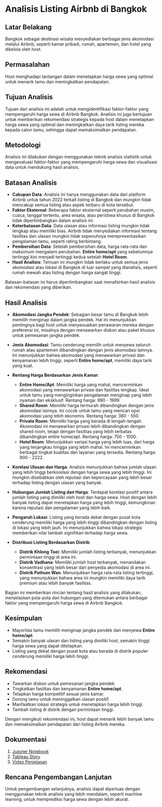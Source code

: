 # Analisis Listing Airbnb di Bangkok

## Latar Belakang

Bangkok sebagai destinasi wisata menyediakan berbagai jenis akomodasi melalui Airbnb, seperti kamar pribadi, rumah, apartemen, dan hotel yang dikelola oleh host.

## Permasalahan

Host menghadapi tantangan dalam menetapkan harga sewa yang optimal untuk menarik tamu dan meningkatkan pendapatan.

## Tujuan Analisis

Tujuan dari analisis ini adalah untuk mengidentifikasi faktor-faktor yang mempengaruhi harga sewa di Airbnb Bangkok. Analisis ini juga bertujuan untuk memberikan rekomendasi strategis kepada host dalam menetapkan harga sewa yang optimal dan meningkatkan daya tarik listing mereka kepada calon tamu, sehingga dapat memaksimalkan pendapatan.

## Metodologi

Analisis ini dilakukan dengan menggunakan teknik analisis statistik untuk mengevaluasi faktor-faktor yang mempengaruhi harga sewa dan visualisasi data untuk mendukung hasil analisis.

## Batasan Analisis
- **Cakupan Data**: Analisis ini hanya menggunakan data dari platform Airbnb untuk tahun 2022 terkait listing di Bangkok dan mungkin tidak mencakup semua listing atau aspek terbaru di kota tersebut.
- **Faktor Eksternal**: Beberapa faktor eksternal seperti perubahan musim, cuaca, tanggal tertentu, area wisata, atau peristiwa khusus di Bangkok tidak dipertimbangkan dalam analisis ini.
- **Keterbatasan Data**: Data ulasan atau informasi listing mungkin tidak lengkap atau memiliki bias. Airbnb tidak menyediakan informasi tentang fasilitas dan ulasan mungkin tidak sepenuhnya merepresentasikan pengalaman tamu, seperti rating berbintang.
- **Pembersihan Data**: Setelah pembersihan data, harga rata-rata dan maksimum mengalami perubahan. **Entire home/apt** yang sebelumnya tertinggi kini menjadi tertinggi kedua setelah **Hotel Room**.
- **Hasil Analisis**: Temuan ini mungkin tidak berlaku untuk semua jenis akomodasi atau lokasi di Bangkok di luar sampel yang dianalisis, seperti rumah mewah atau listing dengan harga sangat tinggi.

Batasan-batasan ini harus dipertimbangkan saat menafsirkan hasil analisis dan rekomendasi yang diberikan.


## Hasil Analisis

- **Akomodasi Jangka Pendek**: Sebagian besar tamu di Bangkok lebih memilih menginap dalam jangka pendek. Hal ini menunjukkan pentingnya bagi host untuk menyesuaikan penawaran mereka dengan preferensi ini, misalnya dengan menawarkan diskon atau paket khusus untuk pemesanan jangka pendek.

- **Jenis Akomodasi**: Tamu cenderung memilih untuk menyewa seluruh rumah atau apartemen dibandingkan dengan jenis akomodasi lainnya. Ini menunjukkan bahwa akomodasi yang menawarkan privasi dan kenyamanan lebih tinggi, seperti **Entire home/apt**, memiliki daya tarik yang kuat.

- **Rentang Harga Berdasarkan Jenis Kamar**:
  - **Entire Home/Apt**: Memiliki harga yang mahal, mencerminkan akomodasi yang menawarkan privasi dan fasilitas lengkap. Ideal untuk tamu yang menginginkan pengalaman menginap yang lebih nyaman dan eksklusif. Rentang harga: 990 - 1999.
  - **Shared Room**: Memiliki harga termurah dibandingkan dengan jenis akomodasi lainnya. Ini cocok untuk tamu yang mencari opsi akomodasi yang lebih ekonomis. Rentang harga: 380 - 550.
  - **Private Room**: Memiliki harga yang berada di tengah-tengah. Akomodasi ini menawarkan privasi lebih dibandingkan dengan shared room, tetapi dengan fasilitas yang lebih terbatas dibandingkan entire home/apt. Rentang harga: 750 - 1500.
  - **Hotel Room**: Menunjukkan variasi harga yang lebih luas, dari harga yang terjangkau hingga yang lebih mahal. Ini mencerminkan berbagai tingkat kualitas dan layanan yang tersedia. Rentang harga: 900 - 2222.

- **Korelasi Ulasan dan Harga**: Analisis menunjukkan bahwa jumlah ulasan yang lebih tinggi berkorelasi dengan harga sewa yang lebih tinggi. Ini mungkin disebabkan oleh reputasi dan kepercayaan yang lebih besar terhadap listing dengan ulasan yang banyak.

- **Hubungan Jumlah Listing dan Harga**: Terdapat korelasi positif antara jumlah listing yang dimiliki oleh host dan harga sewa. Host dengan lebih banyak listing dapat menetapkan harga yang lebih tinggi, kemungkinan karena reputasi dan pengalaman yang lebih baik.

- **Pengaruh Lokasi**: Listing yang berada dekat dengan pusat kota cenderung memiliki harga yang lebih tinggi dibandingkan dengan listing di lokasi yang lebih jauh. Ini menunjukkan bahwa lokasi strategis memberikan nilai tambah signifikan terhadap harga sewa.

- **Distribusi Listing Berdasarkan Distrik**:
  - **Distrik Khlong Toei**: Memiliki jumlah listing terbanyak, menunjukkan permintaan tinggi di area ini.
  - **Distrik Vadhana**: Memiliki jumlah host terbanyak, menandakan konsentrasi yang lebih besar dari penyedia akomodasi di area ini.
  - **Distrik Pathum Wan**: Menunjukkan harga rata-rata listing tertinggi, yang menunjukkan bahwa area ini mungkin memiliki daya tarik premium atau lebih banyak fasilitas.

Bagian ini memberikan rincian tentang hasil analisis yang dilakukan, menjelaskan pola-pola dan hubungan yang ditemukan antara berbagai faktor yang mempengaruhi harga sewa di Airbnb Bangkok.


## Kesimpulan

- Mayoritas tamu memilih menginap jangka pendek dan menyewa **Entire home/apt**.
- Semakin banyak ulasan dan listing yang dimiliki host, semakin tinggi harga sewa yang dapat ditetapkan.
- Listing yang dekat dengan pusat kota atau berada di distrik populer cenderung memiliki harga lebih tinggi.

## Rekomendasi

- Tawarkan diskon untuk pemesanan jangka pendek.
- Tingkatkan fasilitas dan kenyamanan **Entire home/apt**.
- Tetapkan harga kompetitif sesuai jenis kamar.
- Dorong tamu untuk meninggalkan ulasan positif.
- Manfaatkan lokasi strategis untuk menetapkan harga lebih tinggi.
- Tambah listing di distrik dengan permintaan tinggi.

Dengan mengikuti rekomendasi ini, host dapat menarik lebih banyak tamu dan memaksimalkan pendapatan dari listing Airbnb mereka.

## Dokumentasi

1. [Jupyter Notebook](https://github.com/fikigayo/Capstone-Project/blob/68e3a67b1624c90493cb7c9eb045036721d5d773/modul%202/Data%20Analisis%20Airbnb%20Listing%20Bangkok.ipynb)
2. [Tableau Story](https://public.tableau.com/app/profile/fiki.putra/viz/CapstoneProjectModul2AirbnbListingBangkok/Story)
3. [Video Penjelasan](https://drive.google.com/file/d/1jB3NNPaLY5MhmAId9cqluiut22nsVrfJ/view?usp=drive_link)

## Rencana Pengembangan Lanjutan

Untuk pengembangan selanjutnya, analisis dapat diperluas dengan menggunakan teknik analisis yang lebih mendalam, seperti machine learning, untuk memprediksi harga sewa dengan lebih akurat.

